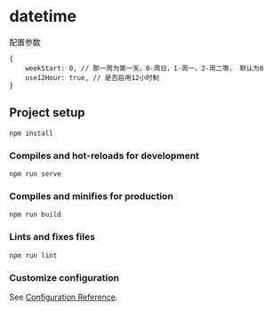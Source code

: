 # datetime

配置参数

```
{
    weekStart: 0, // 那一周为第一天，0-周日，1-周一，2-周二等， 默认为0
    use12Hour: true, // 是否启用12小时制
}
```

## Project setup
```
npm install
```

### Compiles and hot-reloads for development
```
npm run serve
```

### Compiles and minifies for production
```
npm run build
```

### Lints and fixes files
```
npm run lint
```

### Customize configuration
See [Configuration Reference](https://cli.vuejs.org/config/).

